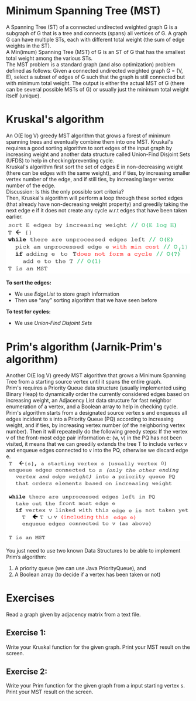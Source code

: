 # Minimum Spanning Tree (MST)
A Spanning Tree (ST) of a connected undirected weighted graph G is a subgraph of G that is a tree and connects (spans) all vertices of G. A graph G can have multiple STs, each with different total weight (the sum of edge weights in the ST).  
A Min(imum) Spanning Tree (MST) of G is an ST of G that has the smallest total weight among the various STs.  
The MST problem is a standard graph (and also optimization) problem defined as follows: Given a connected undirected weighted graph G = (V, E), select a subset of edges of G such that the graph is still connected but with minimum total weight. The output is either the actual MST of G (there can be several possible MSTs of G) or usually just the minimum total weight itself (unique).

# Kruskal's algorithm
An O(E log V) greedy MST algorithm that grows a forest of minimum spanning trees and eventually combine them into one MST.
Kruskal's requires a good sorting algorithm to sort edges of the input graph by increasing weight and another data structure called Union-Find Disjoint Sets (UFDS) to help in checking/preventing cycle.  
Kruskal's algorithm first sort the set of edges E in non-decreasing weight (there can be edges with the same weight), and if ties, by increasing smaller vertex number of the edge, and if still ties, by increasing larger vertex number of the edge.  
Discussion: Is this the only possible sort criteria?  
Then, Kruskal's algorithm will perform a loop through these sorted edges (that already have non-decreasing weight property) and greedily taking the next edge e if it does not create any cycle w.r.t edges that have been taken earlier.  
 ![alt text](image.png)  

**To sort the edges:**
* We use *EdgeList* to store graph information
* Then use “any” sorting algorithm that we have seen before

**To test for cycles:**
* We use *Union‐Find Disjoint Sets*

# Prim's algorithm (Jarnik-Prim's algorithm)
Another O(E log V) greedy MST algorithm that grows a Minimum Spanning Tree from a starting source vertex until it spans the entire graph.  
Prim's requires a Priority Queue data structure (usually implemented using Binary Heap) to dynamically order the currently considered edges based on increasing weight, an Adjacency List data structure for fast neighbor enumeration of a vertex, and a Boolean array to help in checking cycle.  
Prim's algorithm starts from a designated source vertex s and enqueues all edges incident to s into a Priority Queue (PQ) according to increasing weight, and if ties, by increasing vertex number (of the neighboring vertex number). Then it will repeatedly do the following greedy steps: If the vertex v of the front-most edge pair information e: (w, v) in the PQ has not been visited, it means that we can greedily extends the tree T to include vertex v and enqueue edges connected to v into the PQ, otherwise we discard edge e.  
![alt text](image-1.png)
 
You just need to use two known Data Structures  to be able to implement Prim’s algorithm:
1.	A priority queue (we can use Java PriorityQueue), and
2.	A Boolean array (to decide if a vertex has been taken or not)

# Exercises
Read a graph given by adjacency matrix from a text file.
## Exercise 1:
Write your Kruskal function for the given graph. Print your MST result on the screen.
## Exercise 2:
Write your Prim function for the given graph from a input starting vertex s. Print your MST result on the screen.
